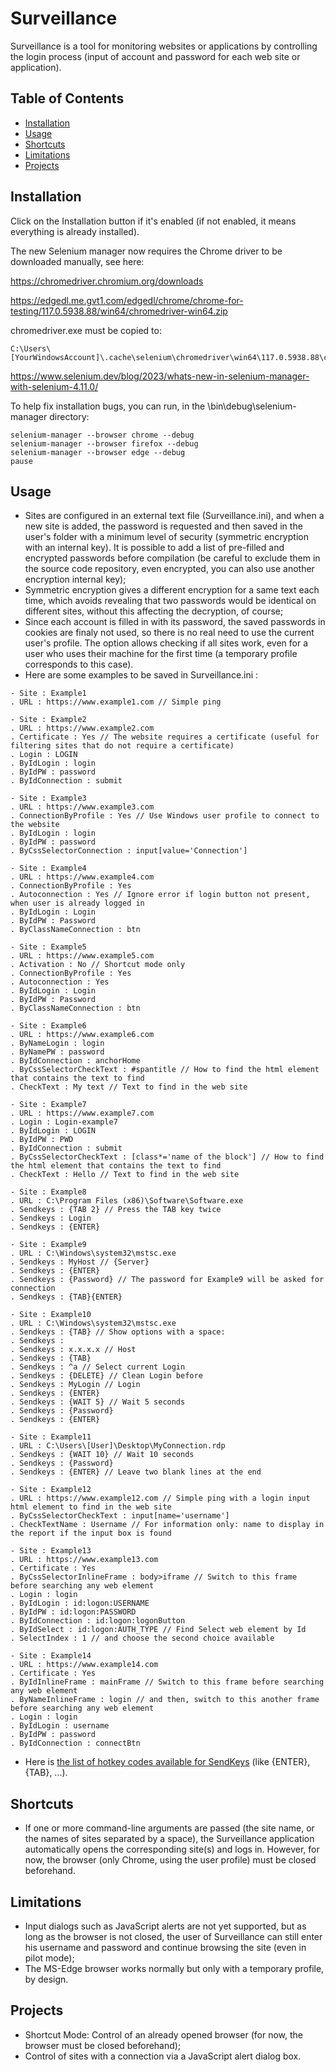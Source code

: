 # Surveillance

Surveillance is a tool for monitoring websites or applications by controlling the login process (input of account and password for each web site or application).

## Table of Contents
- [Installation](#installation)
- [Usage](#usage)
- [Shortcuts](#shortcuts)
- [Limitations](#limitations)
- [Projects](#projects)

## Installation

Click on the Installation button if it's enabled (if not enabled, it means everything is already installed).

The new Selenium manager now requires the Chrome driver to be downloaded manually, see here:

https://chromedriver.chromium.org/downloads

https://edgedl.me.gvt1.com/edgedl/chrome/chrome-for-testing/117.0.5938.88/win64/chromedriver-win64.zip

chromedriver.exe must be copied to:

```
C:\Users\[YourWindowsAccount]\.cache\selenium\chromedriver\win64\117.0.5938.88\chromedriver.exe
```

https://www.selenium.dev/blog/2023/whats-new-in-selenium-manager-with-selenium-4.11.0/

To help fix installation bugs, you can run, in the \bin\debug\selenium-manager directory:
```
selenium-manager --browser chrome --debug
selenium-manager --browser firefox --debug
selenium-manager --browser edge --debug
pause
```

## Usage

- Sites are configured in an external text file (Surveillance.ini), and when a new site is added, the password is requested and then saved in the user's folder with a minimum level of security (symmetric encryption with an internal key). It is possible to add a list of pre-filled and encrypted passwords before compilation (be careful to exclude them in the source code repository, even encrypted, you can also use another encryption internal key);
- Symmetric encryption gives a different encryption for a same text each time, which avoids revealing that two passwords would be identical on different sites, without this affecting the decryption, of course;
- Since each account is filled in with its password, the saved passwords in cookies are finaly not used, so there is no real need to use the current user's profile. The option allows checking if all sites work, even for a user who uses their machine for the first time (a temporary profile corresponds to this case).
- Here are some examples to be saved in Surveillance.ini :
```
- Site : Example1
. URL : https://www.example1.com // Simple ping

- Site : Example2
. URL : https://www.example2.com
. Certificate : Yes // The website requires a certificate (useful for filtering sites that do not require a certificate)
. Login : LOGIN
. ByIdLogin : login
. ByIdPW : password
. ByIdConnection : submit

- Site : Example3
. URL : https://www.example3.com
. ConnectionByProfile : Yes // Use Windows user profile to connect to the website
. ByIdLogin : login
. ByIdPW : password
. ByCssSelectorConnection : input[value='Connection']

- Site : Example4
. URL : https://www.example4.com
. ConnectionByProfile : Yes
. Autoconnection : Yes // Ignore error if login button not present, when user is already logged in
. ByIdLogin : Login
. ByIdPW : Password
. ByClassNameConnection : btn

- Site : Example5
. URL : https://www.example5.com
. Activation : No // Shortcut mode only
. ConnectionByProfile : Yes
. Autoconnection : Yes
. ByIdLogin : Login
. ByIdPW : Password
. ByClassNameConnection : btn

- Site : Example6
. URL : https://www.example6.com
. ByNameLogin : login
. ByNamePW : password
. ByIdConnection : anchorHome
. ByCssSelectorCheckText : #spantitle // How to find the html element that contains the text to find
. CheckText : My text // Text to find in the web site

- Site : Example7
. URL : https://www.example7.com
. Login : Login-example7
. ByIdLogin : LOGIN
. ByIdPW : PWD
. ByIdConnection : submit
. ByCssSelectorCheckText : [class*='name of the block'] // How to find the html element that contains the text to find
. CheckText : Hello // Text to find in the web site

- Site : Example8
. URL : C:\Program Files (x86)\Software\Software.exe
. Sendkeys : {TAB 2} // Press the TAB key twice
. Sendkeys : Login
. Sendkeys : {ENTER}

- Site : Example9
. URL : C:\Windows\system32\mstsc.exe
. Sendkeys : MyHost // {Server}
. Sendkeys : {ENTER}
. Sendkeys : {Password} // The password for Example9 will be asked for connection
. Sendkeys : {TAB}{ENTER}

- Site : Example10
. URL : C:\Windows\system32\mstsc.exe
. Sendkeys : {TAB} // Show options with a space:
. Sendkeys :  
. Sendkeys : x.x.x.x // Host
. Sendkeys : {TAB}
. Sendkeys : ^a // Select current Login
. Sendkeys : {DELETE} // Clean Login before
. Sendkeys : MyLogin // Login
. Sendkeys : {ENTER}
. Sendkeys : {WAIT 5} // Wait 5 seconds
. Sendkeys : {Password}
. Sendkeys : {ENTER}

- Site : Example11
. URL : C:\Users\[User]\Desktop\MyConnection.rdp
. Sendkeys : {WAIT 10} // Wait 10 seconds
. Sendkeys : {Password}
. Sendkeys : {ENTER} // Leave two blank lines at the end

- Site : Example12
. URL : https://www.example12.com // Simple ping with a login input html element to find in the web site
. ByCssSelectorCheckText : input[name='username']
. CheckTextName : Username // For information only: name to display in the report if the input box is found

- Site : Example13
. URL : https://www.example13.com
. Certificate : Yes
. ByCssSelectorInlineFrame : body>iframe // Switch to this frame before searching any web element
. Login : login
. ByIdLogin : id:logon:USERNAME
. ByIdPW : id:logon:PASSWORD
. ByIdConnection : id:logon:logonButton
. ByIdSelect : id:logon:AUTH_TYPE // Find Select web element by Id
. SelectIndex : 1 // and choose the second choice available

- Site : Example14
. URL : https://www.example14.com
. Certificate : Yes
. ByIdInlineFrame : mainFrame // Switch to this frame before searching any web element
. ByNameInlineFrame : login // and then, switch to this another frame before searching any web element
. Login : login
. ByIdLogin : username
. ByIdPW : password
. ByIdConnection : connectBtn

```
- Here is [the list of hotkey codes available for SendKeys](https://learn.microsoft.com/fr-fr/dotnet/api/system.windows.forms.sendkeys.send) (like {ENTER}, {TAB}, ...).

## Shortcuts

- If one or more command-line arguments are passed (the site name, or the names of sites separated by a space), the Surveillance application automatically opens the corresponding site(s) and logs in. However, for now, the browser (only Chrome, using the user profile) must be closed beforehand.

## Limitations

- Input dialogs such as JavaScript alerts are not yet supported, but as long as the browser is not closed, the user of Surveillance can still enter his username and password and continue browsing the site (even in pilot mode);
- The MS-Edge browser works normally but only with a temporary profile, by design.

## Projects

- Shortcut Mode: Control of an already opened browser (for now, the browser must be closed beforehand);
- Control of sites with a connection via a JavaScript alert dialog box.